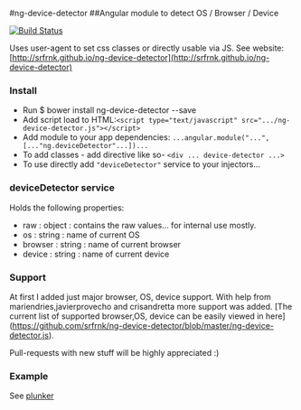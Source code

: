 #ng-device-detector
##Angular module to detect OS / Browser / Device

[![Build Status](https://travis-ci.org/srfrnk/ng-device-detector.svg?branch=master)](https://travis-ci.org/srfrnk/ng-device-detector)

Uses user-agent to set css classes or directly usable via JS.
See website: [http://srfrnk.github.io/ng-device-detector](http://srfrnk.github.io/ng-device-detector)

### Install
* Run $ bower install ng-device-detector --save
* Add script load to HTML:`<script type="text/javascript" src=".../ng-device-detector.js"></script>`
* Add module to your app dependencies: `...angular.module("...", [..."ng.deviceDetector"...])...`
* To add classes - add directive like so- `<div ... device-detector ...>`
* To use directly add `"deviceDetector"` service to your injectors...

### deviceDetector service
Holds the following properties:
* raw : object : contains the raw values... for internal use mostly.
* os : string : name of current OS
* browser : string : name of current browser
* device : string : name of current device
 
### Support
At first I added just major browser, OS, device support.
With help from mariendries,javierprovecho and crisandretta more support was added.
[The current list of supported browser,OS, device can be easily viewed in here] (https://github.com/srfrnk/ng-device-detector/blob/master/ng-device-detector.js).

Pull-requests with new stuff will be highly appreciated :)

### Example

See [plunker](http://plnkr.co/edit/urqMI1?p=preview)

